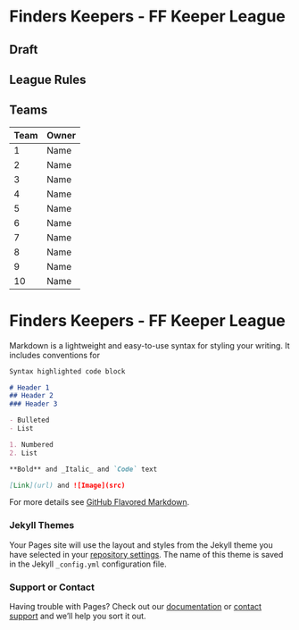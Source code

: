 # Finders Keepers - FF Keeper League

## Draft

## League Rules

## Teams

Team | Owner
------ | -------
1 | Name
2 | Name
3 | Name
4 | Name
5 | Name
6 | Name
7 | Name
8 | Name
9 | Name
10 | Name

# Finders Keepers - FF Keeper League

Markdown is a lightweight and easy-to-use syntax for styling your writing. It includes conventions for

```markdown
Syntax highlighted code block

# Header 1
## Header 2
### Header 3

- Bulleted
- List

1. Numbered
2. List

**Bold** and _Italic_ and `Code` text

[Link](url) and ![Image](src)
```

For more details see [GitHub Flavored Markdown](https://guides.github.com/features/mastering-markdown/).

### Jekyll Themes

Your Pages site will use the layout and styles from the Jekyll theme you have selected in your [repository settings](https://github.com/Exergo/ff-keeper-league/settings). The name of this theme is saved in the Jekyll `_config.yml` configuration file.

### Support or Contact

Having trouble with Pages? Check out our [documentation](https://help.github.com/categories/github-pages-basics/) or [contact support](https://github.com/contact) and we’ll help you sort it out.

